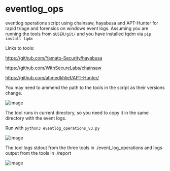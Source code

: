 # eventlog_ops
eventlog operations script using chainsaw, hayabusa and APT-Hunter for rapid triage and forensics on windows event logs.
Assuming you are running the tools from `$USER/git/` and you have installed tqdm via `pip install tqdm`

Links to tools:

https://github.com/Yamato-Security/hayabusa

https://github.com/WithSecureLabs/chainsaw

https://github.com/ahmedkhlief/APT-Hunter/

You may need to ammend the path to the tools in the script as their versions change.

![image](https://github.com/404i/eventlog_ops/assets/116623836/48773096-b7b2-4b18-a7ea-70fd3702175b)

The tool runs in current directory, so you need to copy it in the same directory with the event logs. 

Run with `python3 eventlog_operations_v3.py`

![image](https://github.com/404i/eventlog_ops/assets/116623836/7bea041f-efe6-4cc9-9e9b-a3f9bfef2fc8)


The tool logs stdout from the three tools in ./event_log_operations and logs output from the tools in ./report


![image](https://github.com/404i/eventlog_ops/assets/116623836/21638b8b-20c1-499b-8400-7dd43ceb90f9)
